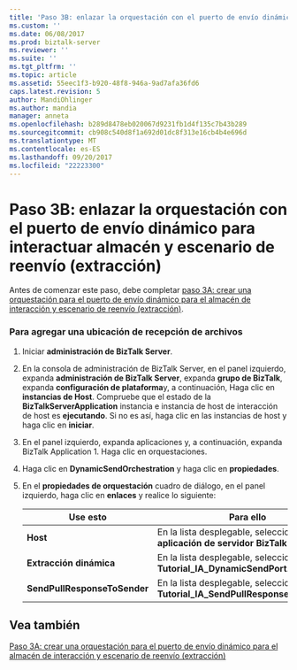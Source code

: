```yaml
---
title: 'Paso 3B: enlazar la orquestación con el puerto de envío dinámico para interactuar almacén y escenario de reenvío (extracción) | Documentos de Microsoft'
ms.custom: ''
ms.date: 06/08/2017
ms.prod: biztalk-server
ms.reviewer: ''
ms.suite: ''
ms.tgt_pltfrm: ''
ms.topic: article
ms.assetid: 55eec1f3-b920-48f8-946a-9ad7afa36fd6
caps.latest.revision: 5
author: MandiOhlinger
ms.author: mandia
manager: anneta
ms.openlocfilehash: b289d8478eb020067d9231fb1d4f135c7b43b289
ms.sourcegitcommit: cb908c540d8f1a692d01dc8f313e16cb4b4e696d
ms.translationtype: MT
ms.contentlocale: es-ES
ms.lasthandoff: 09/20/2017
ms.locfileid: "22223300"
---
```

# <a name="step-3b-bind-the-orchestration-with-dynamic-send-port-for-interact-store-and-forward-pull-scenario"></a>Paso 3B: enlazar la orquestación con el puerto de envío dinámico para interactuar almacén y escenario de reenvío (extracción)
Antes de comenzar este paso, debe completar [paso 3A: crear una orquestación para el puerto de envío dinámico para el almacén de interacción y escenario de reenvío (extracción)](../../adapters-and-accelerators/fileact-interact/step-3a-create-orchestration-for-dynamic-send-port-interact-store-and-forward.md).  
  
### <a name="to-add-a-file-receive-location"></a>Para agregar una ubicación de recepción de archivos  
  
1.  Iniciar **administración de BizTalk Server**.  
  
2.  En la consola de administración de BizTalk Server, en el panel izquierdo, expanda **administración de BizTalk Server**, expanda **grupo de BizTalk**, expanda **configuración de plataforma**y, a continuación, Haga clic en **instancias de Host**. Compruebe que el estado de la **BizTalkServerApplication** instancia e instancia de host de interacción de host es **ejecutando**. Si no es así, haga clic en las instancias de host y haga clic en **iniciar**.  
  
3.  En el panel izquierdo, expanda aplicaciones y, a continuación, expanda BizTalk Application 1. Haga clic en orquestaciones.  
  
4.  Haga clic en **DynamicSendOrchestration** y haga clic en **propiedades**.  
  
5.  En el **propiedades de orquestación** cuadro de diálogo, en el panel izquierdo, haga clic en **enlaces** y realice lo siguiente:  
  
    |**Use esto**|**Para ello**|  
    |------------------|--------------------|  
    |**Host**|En la lista desplegable, seleccione **aplicación de servidor BizTalk Server**.|  
    |**Extracción dinámica**|En la lista desplegable, seleccione **Tutorial_IA_DynamicSendPort**.|  
    |**SendPullResponseToSender**|En la lista desplegable, seleccione **Tutorial_IA_SendPullResponsetoReceiver**.|  
  
## <a name="see-also"></a>Vea también  
 [Paso 3A: crear una orquestación para el puerto de envío dinámico para el almacén de interacción y escenario de reenvío (extracción)](../../adapters-and-accelerators/fileact-interact/step-3a-create-orchestration-for-dynamic-send-port-interact-store-and-forward.md)